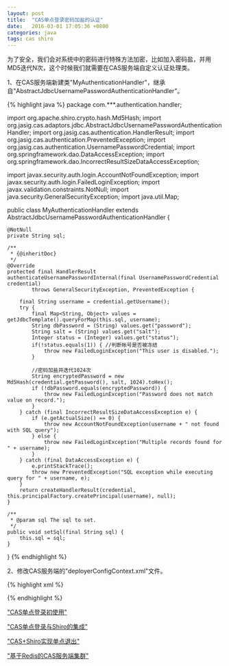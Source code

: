 ```yaml
---
layout: post
title:  "CAS单点登录密码加盐的认证"
date:   2016-03-01 17:05:36 +0800
categories: java
tags: cas shiro
---
```


为了安全，我们会对系统中的密码进行特殊方法加密，比如加入密码盐，并用MD5迭代N次，这个时候我们就需要在CAS服务端自定义认证处理类。

1、在CAS服务端新建类"MyAuthenticationHandler"，继承自"AbstractJdbcUsernamePasswordAuthenticationHandler"。

{% highlight java %}
package com.***.authentication.handler;

import org.apache.shiro.crypto.hash.Md5Hash;
import org.jasig.cas.adaptors.jdbc.AbstractJdbcUsernamePasswordAuthenticationHandler;
import org.jasig.cas.authentication.HandlerResult;
import org.jasig.cas.authentication.PreventedException;
import org.jasig.cas.authentication.UsernamePasswordCredential;
import org.springframework.dao.DataAccessException;
import org.springframework.dao.IncorrectResultSizeDataAccessException;

import javax.security.auth.login.AccountNotFoundException;
import javax.security.auth.login.FailedLoginException;
import javax.validation.constraints.NotNull;
import java.security.GeneralSecurityException;
import java.util.Map;

public class MyAuthenticationHandler extends AbstractJdbcUsernamePasswordAuthenticationHandler {

    @NotNull
    private String sql;

    /**
     * {@inheritDoc}
     */
    @Override
    protected final HandlerResult authenticateUsernamePasswordInternal(final UsernamePasswordCredential credential)
            throws GeneralSecurityException, PreventedException {

        final String username = credential.getUsername();
        try {
            final Map<String, Object> values = getJdbcTemplate().queryForMap(this.sql, username);
            String dbPassword = (String) values.get("password");
            String salt = (String) values.get("salt");
            Integer status = (Integer) values.get("status");
            if(!status.equals(1)) { //判断帐号是否被冻结
                throw new FailedLoginException("This user is disabled.");
            }

            //密码加盐并迭代1024次
            String encryptedPassword = new Md5Hash(credential.getPassword(), salt, 1024).toHex();
            if (!dbPassword.equals(encryptedPassword)) {
                throw new FailedLoginException("Password does not match value on record.");
            }
        } catch (final IncorrectResultSizeDataAccessException e) {
            if (e.getActualSize() == 0) {
                throw new AccountNotFoundException(username + " not found with SQL query");
            } else {
                throw new FailedLoginException("Multiple records found for " + username);
            }
        } catch (final DataAccessException e) {
            e.printStackTrace();
            throw new PreventedException("SQL exception while executing query for " + username, e);
        }
        return createHandlerResult(credential, this.principalFactory.createPrincipal(username), null);
    }

    /**
     * @param sql The sql to set.
     */
    public void setSql(final String sql) {
        this.sql = sql;
    }
}
{% endhighlight %}

2、修改CAS服务端的"deployerConfigContext.xml"文件。

{% highlight xml %}
<bean id="primaryAuthenticationHandler" class="com.***.authentication.handler.MyAuthenticationHandler">
    <property name="dataSource" ref="dataSource"/>
    <property name="sql" value="SELECT password, salt, status FROM table_name WHERE username=?"/>
</bean>

<!-- 数据源 -->
<bean id="dataSource" class="com.mchange.v2.c3p0.ComboPooledDataSource">
    <property name="driverClass" value="${jdbc.driverClassName}" />
    <property name="jdbcUrl" value="${jdbc.url}" />
    <property name="user" value="${jdbc.username}"/>
    <property name="password" value="${jdbc.password}"/>
    <property name="maxIdleTime" value="14400"/>
</bean>
{% endhighlight %}

["CAS单点登录初使用"](cas-first.html "CAS单点登录初使用")

["CAS单点登录与Shiro的集成"](integration-of-cas-and-shiro.html "CAS单点登录与Shiro的集成")

["CAS+Shiro实现单点退出"](cas-shiro-logout.html "CAS+Shiro实现单点退出")

["基于Redis的CAS服务端集群"](cluster-of-cas-server-by-redis.html "基于Redis的CAS服务端集群")